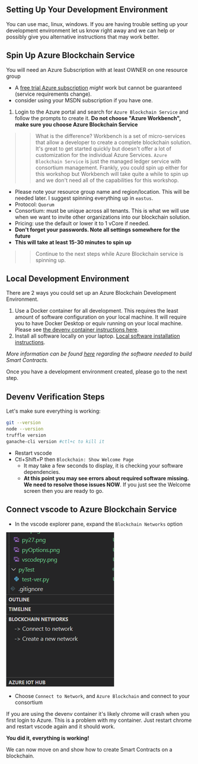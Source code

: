 ## Setting Up Your Development Environment

You can use mac, linux, windows.  If you are having trouble setting up your development environment let us know right away and we can help or possibly give you alternative instructions that may work better.  

## Spin Up Azure Blockchain Service

You will need an Azure Subscription with at least OWNER on one resource group
  * A [free trial Azure subscription](https://azure.microsoft.com/free/?ref=microsoft.com&utm_source=microsoft.com&utm_medium=docs&utm_campaign=visualstudio) _might_ work but cannot be guaranteed (service requirements change). 
  * consider using your MSDN subscription if you have one.  

1. Login to the Azure portal and search for `Azure Blockchain Service` and follow the prompts to create it.  **Do not choose "Azure Workbench", make sure you choose Azure Blockchain Service**

>> What is the difference?  Workbench is a set of micro-services that allow a developer to create a complete blockchain solution.  It's great to get started quickly but doesn't offer a lot of customization for the individual Azure Services.  `Azure Blockchain Service` is just the managed ledger service with consortium management.  Frankly, you could spin up either for this workshop but Workbench will take quite a while to spin up and we don't need all of the capabilities for this workshop.  

* Please note your resource group name and region/location.  This will be needed later.  I suggest spinning everything up in `eastus`.
* Protocol: `Quorum`
* Consortium:  must be unique across all tenants.  This is what we will use when we want to invite other organizations into our blockchain solution.  
* Pricing:  use the default or lower it to 1 vCore if needed.
* **Don't forget your passwords.  Note all settings somewhere for the future**
* **This will take at least 15-30 minutes to spin up**

>> Continue to the next steps while Azure Blockchain service is spinning up.


## Local Development Environment

There are 2 ways you could set up an Azure Blockchain Development Environment.  

1. Use a Docker container for all development.  This requires the least amount of software configuration on your local machine.  It will require you to have Docker Desktop or equiv running on your local machine.  Please see [the devenv container instructions here](./docker-dev-env/README.md).
2. Install all software locally on your laptop.  [Local software installation instructions](./LocalInstall.md).  

*More information can be found [here](https://docs.microsoft.com/en-us/azure/blockchain/service/connect-vscode) regarding the software needed to build Smart Contracts.* 

Once you have a development environment created, please go to the next step.  

## Devenv Verification Steps

Let's make sure everything is working:

```bash
git --version
node --version
truffle version
ganache-cli version #ctl+c to kill it
```

* Restart vscode
* Ctl+Shift+P then `Blockchain: Show Welcome Page`
  * It may take a few seconds to display, it is checking your software dependencies.  
  * **At this point you may see errors about required software missing.  We need to resolve those issues NOW**.  If you just see the Welcome screen then you are ready to go.  

  
## Connect vscode to Azure Blockchain Service


* In the vscode explorer pane, expand the `Blockchain Networks` option

![](./img/vscodeexp.png)

* Choose `Connect to Network`, and `Azure Blockchain` and connect to your consortium

If you are using the devenv container it's likely chrome will crash when you first login to Azure.  This is a problem with my container.  Just restart chrome and restart vscode again and it should work.  


**You did it, everything is working!**

We can now move on and show how to create Smart Contracts on a blockchain.  
